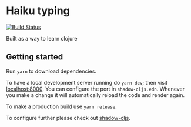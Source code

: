 # Haiku typing 
[![Build Status](https://travis-ci.org/jntn/haiku.svg?branch=master)](https://travis-ci.org/jntn/haiku)

Built as a way to learn clojure

## Getting started

Run `yarn` to download dependencies.

To have a local development server running do `yarn dev`; then visit
[localhost:8000](http://localhost:8000). You can configure the port in
`shadow-cljs.edn`. Whenever you make a change it will automatically reload the
code and render again.

To make a production build use `yarn release`.

To configure further please check out
[shadow-cljs](https://github.com/thheller/shadow-cljs).

